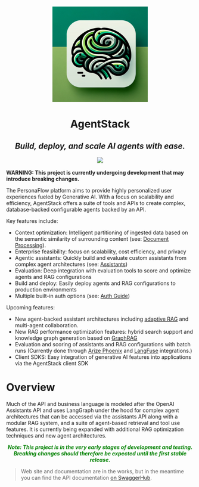 <p align="center">
  <img src="assets/PersonaFlowIcon-512.png" height="256">
  <h1 align="center">AgentStack</h1>
  <h2 align="center"><b><i>Build, deploy, and scale AI agents with ease.</i></b></h2>
</p>

<p align="center">
  <a href="https://discord.gg/zqHHYGuHFd"> 
    <img
      src="https://img.shields.io/discord/1086345563026489514?label=&logo=discord&style=for-the-badge&logoWidth=20&logoColor=white&labelColor=000000&color=blueviolet">
  </a>
</p>

**WARNING: This project is currently undergoing development that may introduce breaking changes.**

The PersonaFlow platform aims to provide highly personalized user experiences fueled by Generative AI. With a focus on scalability and efficiency, AgentStack offers a suite of tools and APIs to create complex, database-backed configurable agents backed by an API.

Key features include:
- Context optimization: Intelligent partitioning of ingested data based on the semantic similarity of surrounding content (see: [Document Processing](/docs/rag.md)).
- Enterprise feasibility: focus on scalability, cost efficiency, and privacy
- Agentic assistants: Quickly build and evaluate custom assistants from complex agent architectures (see: [Assistants](/docs/assistants.md))
- Evaluation: Deep integration with evaluation tools to score and optimize agents and RAG configurations
- Build and deploy: Easily deploy agents and RAG configurations to production environments
- Multiple built-in auth options (see: [Auth Guide](/docs/auth.md))

Upcoming features:
- New agent-backed assistant architectures including [adaptive RAG](https://github.com/langchain-ai/langgraph/blob/main/docs/docs/tutorials/rag/langgraph_adaptive_rag.ipynb) and multi-agent collaboration.
- New RAG performance optimization features: hybrid search support and knowledge graph generation based on [GraphRAG](https://microsoft.github.io/graphrag/)
- Evaluation and scoring of assistants and RAG configurations with batch runs (Currently done through [Arize Phoenix](https://arize.com/phoenix/) and [LangFuse](https://langfuse.com/) integrations.)
- Client SDKS: Easy integration of generative AI features into applications via the AgentStack client SDK 

  

# Overview

Much of the API and business language is modeled after the OpenAI Assistants API and uses LangGraph under the hood for complex agent architectures that can be accessed via the assistants API along with a modular RAG system, and a suite of agent-based retrieval and tool use features. It is currently being expanded with additional RAG optimization techniques and new agent architectures.

 <p align="center" style="color:green"><b><i>Note: This project is in the very early stages of development and testing. Breaking changes should therefore be expected until the first stable release.</i></b></p>

> Web site and documentation are in the works, but in the meantime you can find the API documentation [on SwaggerHub](https://app.swaggerhub.com/apis-docs/DanOrlando/personaflow/0.1.0).

<!-- # Roadmap

- [x] Assistants API
- [x] File management
- [x] Advanced RAG with adaptive chunking and summarization
- [x] Advanced RAG assistants integration
- [x] More LLMs, embedding options
- [x] Local LLMs and embeddings (Ollama, Huggingface)
- [x] Auth
- [x] Assistant builder UI 
- [ ] More agent types (self-reflection, etc.)
- [ ] Evaluation and scoring of assistants and RAG configurations
- [ ] Python and TypeScript SDKs

## Technology Stack

- Programming Language
  - Server and backend libraries: Python
  - Admin UI: TypeScript/Next.js 
- Relational Database: PostgreSQL
- Vector Database: Qdrant (more will be supported) - Easily add new database integrations by extending the base class
- Low-level Agentic Framework: LangGraph
- Document Processing: Semantic-Router, Unstructured, LlamaIndex, LangChain
- Mono-repo manager: Pants
- ORM: SQLAlchemy
- Database Migration Tool: Alembic


## Quickstart (Docker)

Follow these instructions if you are only running from Docker and do not need to set up the environment for development.

1. Clone the repo and navigate to the root directory
2. Create .env file using the .env.example template.
3. Run `docker-compose up -d` from terminal.

## Dev Setup

_Builds and dependencies are managed by [Pantsbuild](https://www.pantsbuild.org/2.20/docs/python/overview). Pants is a fast, scalable, user-friendly rust-based build system._

1. [install Pants](https://www.pantsbuild.org/2.20/docs/getting-started/installing-pants) on your system. 
2. Clone the repo and make sure you have Python 3.11.* installed and the interpreter selected in your IDE.
3. Create .env file using the .env.example template.
4. Open docker-compose.yaml and make sure the `stack` block under `services` is commented out. Optionally uncomment the `langfuse` and `phoenix` blocks if you plan to run the evaluation services. 
5. Open docker on your machine if it is not already running and run `docker-compose up -d`. This will download and start the images. 
6. Install dependencies by running `poetry install --no-root`. 
7.  When that is fiinished, run `make migrate`. This will run the migrations and seed the database with initial data.
8.  To run the backend with hot reload, use `make stack-dev`, otherwise you can use `pants run stack:local` if you do not need the backend server to hot reload.
9.  Navigate to `http://localhost:9000/docs` to see the API documentation.

## Useful Pants Commands
- Lint: `pants lint ::`
- Test: `pants test ::`
- Run the stack server: `pants run stack:local` (use `--ldebug` for debug logging)
- Run the dev server with hot reload: `make stack-dev`

Note: `::` means all files in project. For more information on targeting, see: [Targets and BUILD files](https://www.pantsbuild.org/2.20/docs/using-pants/key-concepts/targets-and-build-files).

>_Pants uses a constraints.txt as the lock file for dependencies, which is exported from the from poetry.lock. If you add a new dependency, you will need to run `poetry lock` to update the poetry.lock, followed by `poetry export --format constraints.txt --output constraints.txt` to regenerate the constraints file which will lock the new dependency to the version in the poetry.lock file._

# API Usage

To run the APIs, you can use the Swagger UI at `http://localhost:9000/docs` or via [the Postman collection](/stack/tests/integration/PersonaFlow.postman_collection.json).

## UI Setup

_Dependencies are managed by [NPM](https://www.npmjs.com/)_

1. Install node or make sure you have it installed (`node -v`).
2. Navigate to `ui` folder.
3. Run `npm install` to install dependencies.
4. copy `.env.local.example` into `.env.local` file (e.g., `cp .env.local.example .env.local`).
5. Update `.env.local` and comment out the line where `NEXT_PUBLIC_BASE_API_URL` is defined. Make sure that the key value is correct and you have backend running under the same address.
6. Run `npm run dev` and open the link from the console in a browser.

# Documentation
- [Assistants](/docs/assistants.md)
- [Document Processing and RAG](/docs/rag.md)
- [Auth](/docs/auth.md)
- Evaluation and scoring: Coming soon
- Custom architectures and tools: Coming soon
- Admin Client: Coming soon
- SDKs: Coming soon
- [Troubleshooting](/docs/troubleshooting.md)

# Contributing

Contributions are welcome! If you have a feature request, bug report, or a pull request, please feel free to open an issue or submit a PR.

# 📝 License

This project is licensed under the MIT License - see the [LICENSE](LICENSE) file for details.
